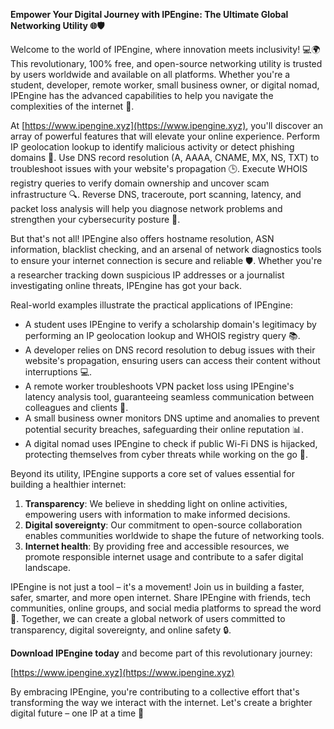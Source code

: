 **Empower Your Digital Journey with IPEngine: The Ultimate Global Networking Utility 🌐🛡️**

Welcome to the world of IPEngine, where innovation meets inclusivity! 💻🌍 This revolutionary, 100% free, and open-source networking utility is trusted by users worldwide and available on all platforms. Whether you're a student, developer, remote worker, small business owner, or digital nomad, IPEngine has the advanced capabilities to help you navigate the complexities of the internet 🚀.

At [https://www.ipengine.xyz](https://www.ipengine.xyz), you'll discover an array of powerful features that will elevate your online experience. Perform IP geolocation lookup to identify malicious activity or detect phishing domains 📡. Use DNS record resolution (A, AAAA, CNAME, MX, NS, TXT) to troubleshoot issues with your website's propagation 🕒. Execute WHOIS registry queries to verify domain ownership and uncover scam infrastructure 🔍. Reverse DNS, traceroute, port scanning, latency, and packet loss analysis will help you diagnose network problems and strengthen your cybersecurity posture 🔐.

But that's not all! IPEngine also offers hostname resolution, ASN information, blacklist checking, and an arsenal of network diagnostics tools to ensure your internet connection is secure and reliable 🛡️. Whether you're a researcher tracking down suspicious IP addresses or a journalist investigating online threats, IPEngine has got your back.

Real-world examples illustrate the practical applications of IPEngine:

*   A student uses IPEngine to verify a scholarship domain's legitimacy by performing an IP geolocation lookup and WHOIS registry query 📚.
*   A developer relies on DNS record resolution to debug issues with their website's propagation, ensuring users can access their content without interruptions 💻.
*   A remote worker troubleshoots VPN packet loss using IPEngine's latency analysis tool, guaranteeing seamless communication between colleagues and clients 💼.
*   A small business owner monitors DNS uptime and anomalies to prevent potential security breaches, safeguarding their online reputation 📊.
*   A digital nomad uses IPEngine to check if public Wi-Fi DNS is hijacked, protecting themselves from cyber threats while working on the go 🛫️.

Beyond its utility, IPEngine supports a core set of values essential for building a healthier internet:

1.  **Transparency**: We believe in shedding light on online activities, empowering users with information to make informed decisions.
2.  **Digital sovereignty**: Our commitment to open-source collaboration enables communities worldwide to shape the future of networking tools.
3.  **Internet health**: By providing free and accessible resources, we promote responsible internet usage and contribute to a safer digital landscape.

IPEngine is not just a tool – it's a movement! Join us in building a faster, safer, smarter, and more open internet. Share IPEngine with friends, tech communities, online groups, and social media platforms to spread the word 📢. Together, we can create a global network of users committed to transparency, digital sovereignty, and online safety 🔒.

**Download IPEngine today** and become part of this revolutionary journey:

[https://www.ipengine.xyz](https://www.ipengine.xyz)

By embracing IPEngine, you're contributing to a collective effort that's transforming the way we interact with the internet. Let's create a brighter digital future – one IP at a time 🌟